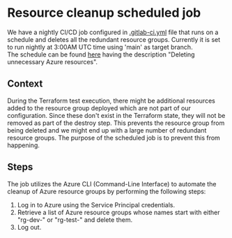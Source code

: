 # Resource cleanup scheduled job

We have a nightly CI/CD job configured in [.gitlab-ci.yml](https://code.siemens.com/di-fa-industrial-ai/partners/microsoft/azure-enablement/azure-enablement/-/blob/main/.gitlab-ci.yml) file that runs on a schedule and deletes all the redundant resource groups. Currently it is set to run nightly at 3:00AM UTC time using 'main' as target branch.  
The schedule can be found [here](https://code.siemens.com/di-fa-industrial-ai/partners/microsoft/azure-enablement/azure-enablement/-/pipeline_schedules) having the description "Deleting unnecessary Azure resources".  

## Context  

During the Terraform test execution, there might be additional resources added to the resource group deployed which are not part of our configuration. Since these don't exist in the Terraform state, they will not be removed as part of the destroy step. This prevents the resource group from being deleted and we might end up with a large number of redundant resource groups.
The purpose of the scheduled job is to prevent this from happening.

## Steps

The job utilizes the Azure CLI (Command-Line Interface) to automate the cleanup of Azure resource groups by performing the following steps:

1. Log in to Azure using the Service Principal credentials.
1. Retrieve a list of Azure resource groups whose names start with either "rg-dev-" or "rg-test-" and delete them.
1. Log out.
